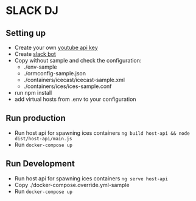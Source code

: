 # SLACK DJ

## Setting up

- Create your own [youtube api key](https://developers.google.com/youtube/v3/getting-started)
- Create [slack bot](https://api.slack.com/apps)
- Copy without sample and check the configuration:
  - ./env-sample
  - ./ormconfig-sample.json
  - ./containers/icecast/icecast-sample.xml
  - ./containers/ices/ices-sample.conf
- run npm install
- add virtual hosts from .env to your configuration


## Run production
- Run host api for spawning ices containers
`ng build host-api && node dist/host-api/main.js`
- Run `docker-compose up`


## Run Development
- Run host api for spawning ices containers `ng serve host-api`
- Copy  ./docker-compose.override.yml-sample
- Run `docker-compose up`
